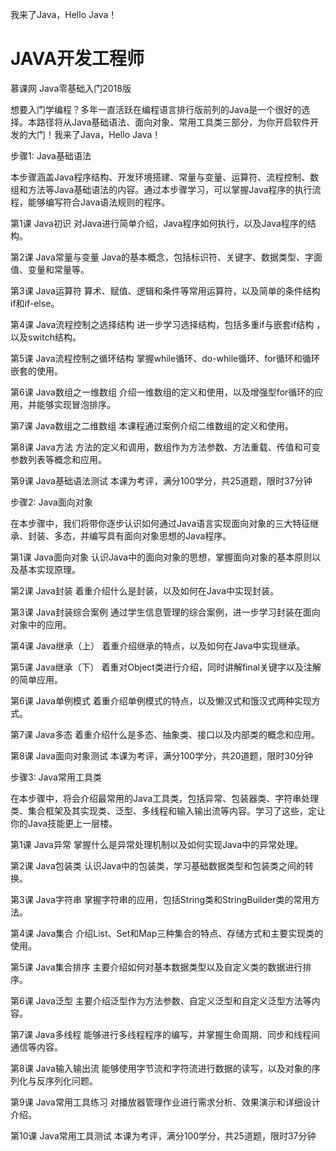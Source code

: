 我来了Java，Hello Java！
# JAVA开发工程师 #
慕课网 Java零基础入门2018版


想要入门学编程？多年一直活跃在编程语言排行版前列的Java是一个很好的选择。本路径将从Java基础语法、面向对象、常用工具类三部分，为你开启软件开发的大门！我来了Java，Hello Java！

步骤1: Java基础语法

本步骤涵盖Java程序结构、开发环境搭建、常量与变量、运算符、流程控制、数组和方法等Java基础语法的内容。通过本步骤学习，可以掌握Java程序的执行流程，能够编写符合Java语法规则的程序。

第1课
Java初识
对Java进行简单介绍，Java程序如何执行，以及Java程序的结构。

第2课
Java常量与变量
Java的基本概念，包括标识符、关键字、数据类型、字面值、变量和常量等。

第3课
Java运算符
算术、赋值、逻辑和条件等常用运算符，以及简单的条件结构if和if-else。

第4课
Java流程控制之选择结构
进一步学习选择结构，包括多重if与嵌套if结构 ，以及switch结构。

第5课
Java流程控制之循环结构
掌握while循环、do-while循环、for循环和循环嵌套的使用。

第6课
Java数组之一维数组
介绍一维数组的定义和使用，以及增强型for循环的应用，并能够实现冒泡排序。

第7课
Java数组之二维数组
本课程通过案例介绍二维数组的定义和使用。

第8课
Java方法
方法的定义和调用，数组作为方法参数、方法重载、传值和可变参数列表等概念和应用。

第9课
Java基础语法测试
本课为考评，满分100学分，共25道题，限时37分钟

步骤2: Java面向对象

在本步骤中，我们将带你逐步认识如何通过Java语言实现面向对象的三大特征继承、封装、多态，并编写具有面向对象思想的Java程序。

第1课
Java面向对象
认识Java中的面向对象的思想，掌握面向对象的基本原则以及基本实现原理。

第2课
Java封装
着重介绍什么是封装，以及如何在Java中实现封装。

第3课
Java封装综合案例
通过学生信息管理的综合案例，进一步学习封装在面向对象中的应用。

第4课
Java继承（上）
着重介绍继承的特点，以及如何在Java中实现继承。

第5课
Java继承（下）
着重对Object类进行介绍，同时讲解final关键字以及注解的简单应用。

第6课
Java单例模式
着重介绍单例模式的特点，以及懒汉式和饿汉式两种实现方式。

第7课
Java多态
着重介绍什么是多态、抽象类、接口以及内部类的概念和应用。

第8课
Java面向对象测试
本课为考评，满分100学分，共20道题，限时30分钟

步骤3: Java常用工具类

在本步骤中，将会介绍最常用的Java工具类，包括异常、包装器类、字符串处理类、集合框架及其实现类、泛型、多线程和输入输出流等内容。学习了这些，定让你的Java技能更上一层楼。

第1课
Java异常
掌握什么是异常处理机制以及如何实现Java中的异常处理。

第2课
Java包装类
认识Java中的包装类，学习基础数据类型和包装类之间的转换。

第3课
Java字符串
掌握字符串的应用，包括String类和StringBuilder类的常用方法。

第4课
Java集合
介绍List、Set和Map三种集合的特点、存储方式和主要实现类的使用。

第5课
Java集合排序
主要介绍如何对基本数据类型以及自定义类的数据进行排序。

第6课
Java泛型
主要介绍泛型作为方法参数、自定义泛型和自定义泛型方法等内容。

第7课
Java多线程
能够进行多线程程序的编写，并掌握生命周期、同步和线程间通信等内容。

第8课
Java输入输出流
能够使用字节流和字符流进行数据的读写，以及对象的序列化与反序列化问题。

第9课
Java常用工具练习
对播放器管理作业进行需求分析、效果演示和详细设计介绍。

第10课
Java常用工具测试
本课为考评，满分100学分，共25道题，限时37分钟